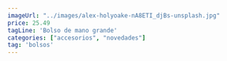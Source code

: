 ```yaml
---
imageUrl: "../images/alex-holyoake-nA8ETI_djBs-unsplash.jpg"
price: 25.49
tagLine: 'Bolso de mano grande'
categories: ["accesorios", "novedades"]
tag: 'bolsos'
---
```

